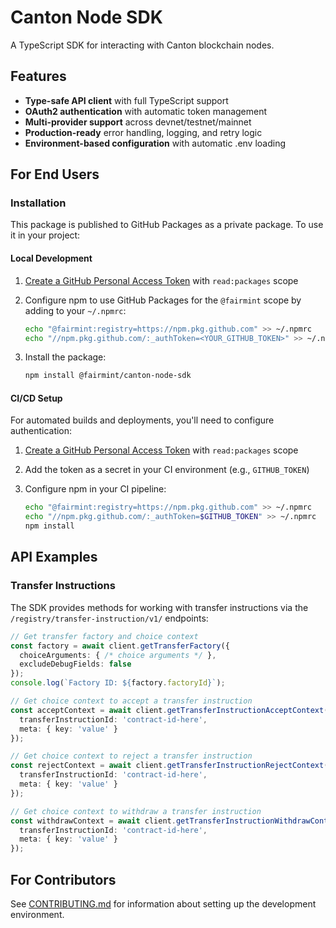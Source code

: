 # Canton Node SDK

A TypeScript SDK for interacting with Canton blockchain nodes.

## Features

- **Type-safe API client** with full TypeScript support
- **OAuth2 authentication** with automatic token management
- **Multi-provider support** across devnet/testnet/mainnet
- **Production-ready** error handling, logging, and retry logic
- **Environment-based configuration** with automatic .env loading

## For End Users

### Installation

This package is published to GitHub Packages as a private package. To use it in your project:

#### Local Development

1. [Create a GitHub Personal Access Token](https://github.com/settings/tokens/new) with
   `read:packages` scope
2. Configure npm to use GitHub Packages for the `@fairmint` scope by adding to your `~/.npmrc`:

   ```bash
   echo "@fairmint:registry=https://npm.pkg.github.com" >> ~/.npmrc
   echo "//npm.pkg.github.com/:_authToken=<YOUR_GITHUB_TOKEN>" >> ~/.npmrc
   ```

3. Install the package:

   ```bash
   npm install @fairmint/canton-node-sdk
   ```

#### CI/CD Setup

For automated builds and deployments, you'll need to configure authentication:

1. [Create a GitHub Personal Access Token](https://github.com/settings/tokens/new) with
   `read:packages` scope
2. Add the token as a secret in your CI environment (e.g., `GITHUB_TOKEN`)
3. Configure npm in your CI pipeline:

   ```bash
   echo "@fairmint:registry=https://npm.pkg.github.com" >> ~/.npmrc
   echo "//npm.pkg.github.com/:_authToken=$GITHUB_TOKEN" >> ~/.npmrc
   npm install
   ```

## API Examples

### Transfer Instructions

The SDK provides methods for working with transfer instructions via the `/registry/transfer-instruction/v1/` endpoints:

```typescript
// Get transfer factory and choice context
const factory = await client.getTransferFactory({
  choiceArguments: { /* choice arguments */ },
  excludeDebugFields: false
});
console.log(`Factory ID: ${factory.factoryId}`);

// Get choice context to accept a transfer instruction
const acceptContext = await client.getTransferInstructionAcceptContext({
  transferInstructionId: 'contract-id-here',
  meta: { key: 'value' }
});

// Get choice context to reject a transfer instruction
const rejectContext = await client.getTransferInstructionRejectContext({
  transferInstructionId: 'contract-id-here',
  meta: { key: 'value' }
});

// Get choice context to withdraw a transfer instruction
const withdrawContext = await client.getTransferInstructionWithdrawContext({
  transferInstructionId: 'contract-id-here',
  meta: { key: 'value' }
});
```

## For Contributors

See [CONTRIBUTING.md](./CONTRIBUTING.md) for information about setting up the development
environment.
